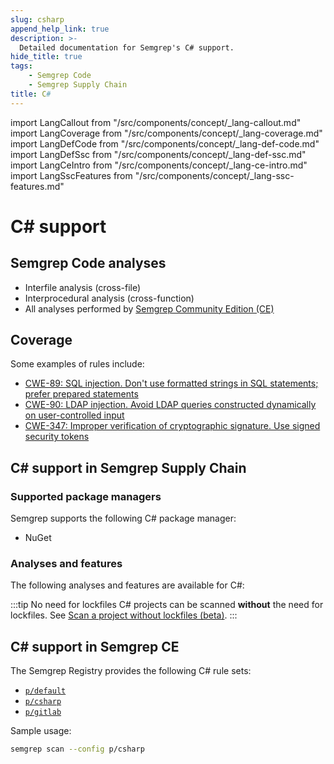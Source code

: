 ```yaml
---
slug: csharp
append_help_link: true
description: >-
  Detailed documentation for Semgrep's C# support. 
hide_title: true
tags:
    - Semgrep Code
    - Semgrep Supply Chain
title: C#
---
```


import LangCallout from "/src/components/concept/_lang-callout.md"
import LangCoverage from "/src/components/concept/_lang-coverage.md"
import LangDefCode from "/src/components/concept/_lang-def-code.md"
import LangDefSsc from "/src/components/concept/_lang-def-ssc.md"
import LangCeIntro from "/src/components/concept/_lang-ce-intro.md"
import LangSscFeatures from "/src/components/concept/_lang-ssc-features.md"

# C# support

<LangCallout name="C#" />

## Semgrep Code analyses

* Interfile analysis (cross-file)
* Interprocedural analysis (cross-function)
* All analyses performed by [Semgrep Community Edition (CE)](#c-support-in-semgrep-ce)

## Coverage 

<LangCoverage />

Some examples of rules include:

- [<i class="fas fa-external-link fa-xs"></i> CWE-89: SQL injection. Don't use formatted strings in SQL statements; prefer prepared statements](https://semgrep.dev/playground/r/csharp.lang.security.sqli.csharp-sqli.csharp-sqli?editorMode=advanced)
- [<i class="fas fa-external-link fa-xs"></i> CWE-90: LDAP injection. Avoid LDAP queries constructed dynamically on user-controlled input](https://semgrep.dev/playground/r/csharp.dotnet.security.audit.ldap-injection.ldap-injection?editorMode=advanced)
- [<i class="fas fa-external-link fa-xs"></i> CWE-347: Improper verification of cryptographic signature. Use signed security tokens](https://semgrep.dev/playground/r/csharp.lang.security.cryptography.unsigned-security-token.unsigned-security-token?editorMode=advanced)

## C# support in Semgrep Supply Chain

<LangDefSsc />

### Supported package managers

Semgrep supports the following C# package manager:

- NuGet

### Analyses and features

The following analyses and features are available for C#:

<LangSscFeatures />

:::tip No need for lockfiles
C# projects can be scanned **without** the need for lockfiles. See [Scan a project without lockfiles (beta)](/semgrep-supply-chain/getting-started#scan-a-project-without-lockfiles-beta).
:::

## C# support in Semgrep CE

<LangCeIntro />

The Semgrep Registry provides the following  C# rule sets:

- [<i class="fas fa-external-link fa-xs"></i> `p/default`](https://semgrep.dev/p/default)
- [<i class="fas fa-external-link fa-xs"></i> `p/csharp`](https://semgrep.dev/p/csharp)
- [<i class="fas fa-external-link fa-xs"></i> `p/gitlab`](https://semgrep.dev/p/gitlab)

<!-- config
- [<i class="fas fa-external-link fa-xs"></i> `p/trailofbits`](https://semgrep.dev/p/trailofbits)
- [<i class="fas fa-external-link fa-xs"></i> `p/gitlab`](https://semgrep.dev/p/gitlab)
-->
Sample usage:

```bash
semgrep scan --config p/csharp
```
